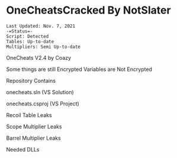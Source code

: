 # OneCheatsCracked By NotSlater
```
Last Updated: Nov. 7, 2021
-=Status=-
Script: Detected
Tables: Up-to-date
Multipliers: Semi Up-to-date
```

OneCheats V2.4 by Coazy

Some things are still Encrypted
Variables are Not Encrypted

Repository Contains

onecheats.sln (VS Solution)

onecheats.csproj (VS Project)

Recoil Table Leaks

Scope Multiplier Leaks

Barrel Multiplier Leaks

Needed DLLs
